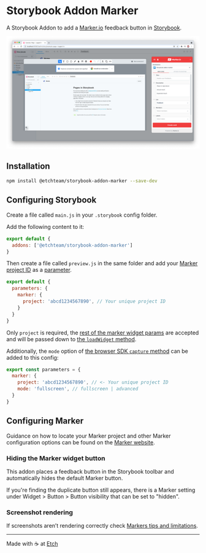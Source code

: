 # Storybook Addon Marker

A Storybook Addon to add a [Marker.io](https://marker.io/) feedback button in [Storybook](https://storybook.js.org).

![React Storybook Screenshot](https://raw.githubusercontent.com/etchteam/storybook-addon-marker/master/screenshot.png)

## Installation

```sh
npm install @etchteam/storybook-addon-marker --save-dev
```

## Configuring Storybook

Create a file called `main.js` in your `.storybook` config folder.

Add the following content to it:

```js
export default {
  addons: ['@etchteam/storybook-addon-marker']
}
```

Then create a file called `preview.js` in the same folder and add your [Marker project ID](https://marker.io/blog/integrate-web-app-browser-sdk) as a [parameter](https://storybook.js.org/docs/react/writing-stories/parameters).

```js
export default {
  parameters: {
    marker: {
      project: 'abcd1234567890', // Your unique project ID
    }
  }
}
```

Only `project` is required, the [rest of the marker widget params](https://github.com/marker-io/browser-sdk/blob/b5b3b9b19c7525be7dfa3f92b745f74f8e305303/src/index.ts#L7) are accepted and will be passed down to [the `loadWidget` method](https://github.com/marker-io/browser-sdk?tab=readme-ov-file#method-1-passing-custom-metadata-while-loading-your-widget).

Additionally, the `mode` option of [the browser SDK `capture` method](https://github.com/marker-io/browser-sdk?tab=readme-ov-file#widgetcapturemode) can be added to this config:

```js
export const parameters = {
  marker: {
    project: 'abcd1234567890', // <- Your unique project ID
    mode: 'fullscreen', // fullscreen | advanced
  }
}
```

## Configuring Marker

Guidance on how to locate your Marker project and other Marker configuration options can be found on the [Marker website](https://help.marker.io/en/collections/3646812-configuration).

### Hiding the Marker widget button

This addon places a feedback button in the Storybook toolbar and automatically hides the default Marker button.

If you're finding the duplicate button still appears, there is a Marker setting under Widget > Button > Button visibility that can be set to "hidden".

### Screenshot rendering

If screenshots aren’t rendering correctly check [Markers tips and limitations](https://help.marker.io/en/articles/6282853-widget-screenshot-tips-limitations#h_96fa6c657e).

---

Made with ☕ at [Etch](https://etch.co)
